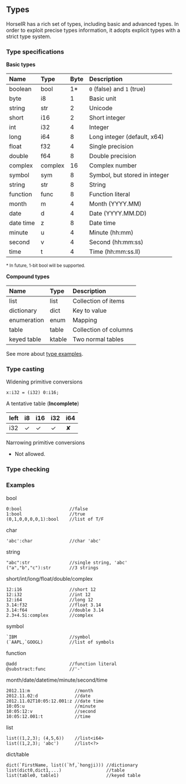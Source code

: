 ## Types

HorseIR has a rich set of types, including basic and advanced types.  In order
to exploit precise types information, it adopts explicit types with a strict
type system.

### Type specifications

**Basic types**

|  Name     |  Type     | Byte   |  Description                  |
| :---------| :---------| :------| :-----------------------------|
| boolean   | bool      | 1\*    | `0` (false) and `1` (true)    |
| byte      | i8        | 1      | Basic unit                    |
| string    | str       | 2      | Unicode                       |
| short     | i16       | 2      | Short integer                 |
| int       | i32       | 4      | Integer                       |
| long      | i64       | 8      | Long integer (default, x64)   |
| float     | f32       | 4      | Single precision              |
| double    | f64       | 8      | Double precision              |
| complex   | complex   | 16     | Complex number                |
| symbol    | sym       | 8      | Symbol, but stored in integer |
| string    | str       | 8      | String                        |
| function  | func      | 8      | Function literal              |
| month     | m         | 4      | Month (YYYY.MM)               |
| date      | d         | 4      | Date (YYYY.MM.DD)             |
| date time | z         | 8      | Date time                     |
| minute    | u         | 4      | Minute (hh:mm)                |
| second    | v         | 4      | Second (hh:mm:ss)             |
| time      | t         | 4      | Time (hh:mm:ss.ll)            |

<small>\* In future, 1-bit bool will be supported.</small>

**Compound types**

|  Name      |  Type     |  Description                  |
| :----------| :---------| :-----------------------------|
| list       | list      | Collection of items           |
| dictionary | dict      | Key to value                  |
| enumeration| enum      | Mapping                       |
| table      | table     | Collection of columns         |
| keyed table| ktable    | Two normal tables             |

See more about [type examples](type_examples.md).


### Type casting

Widening primitive conversions

```no-highlight
x:i32 = (i32) 0:i16;
```

A tentative table (**Incomplete**)

| left   |  i8      | i16     | i32     | i64     |
| :------| :--------| :-------| :-------| :-------|
| i32    | &#10003; | &#10003;| &#10003;| &#10008;|


Narrowing primitive conversions

- Not allowed.


### Type checking

### Examples

bool

```no-highlight
0:bool                  //false
1:bool                  //true
(0,1,0,0,0,0,1):bool    //list of T/F
```

char

```no-highlight
'abc':char              //char 'abc'
```

string

```no-highlight
"abc":str               //single string, 'abc'
("a","b","c"):str       //3 strings
```

short/int/long/float/double/complex

```no-highlight
12:i16                  //short 12
12:i32                  //int 12
12:i64                  //long 12
3.14:f32                //float 3.14
3.14:f64                //double 3.14
2.3+4.5i:complex        //complex
```

symbol

```no-highlight
`IBM                    //symbol
(`AAPL,`GOOGL)          //list of symbols
```

function

```no-highlight
@add                    //function literal
@substract:func         //'-'
```

month/date/datetime/minute/second/time

```no-highlight
2012.11:m                 //month
2012.11.02:d              //date
2012.11.02T10:05:12.001:z //date time
10:05:u                   //minute
10:05:12:v                //second
10:05:12.001:t            //time
```

list

```no-highlight
list((1,2,3); (4,5,6))    //list<i64>
list((1,2,3); 'abc')      //list<?>
```

dict/table

```no-highlight
dict(`FirstName, list((`hf,`hongji))) //dictionary
list(dict0,dict1,...)                 //table
list(table0, table1)                  //keyed table
```


